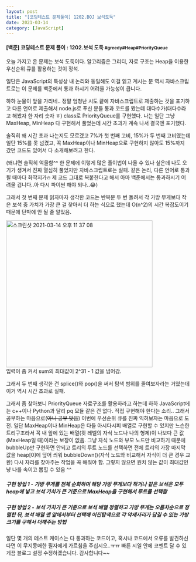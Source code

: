 ```yaml
---
layout: post
title: "[코딩테스트 문제풀이] 1202.BOJ 보석도둑"
date: 2021-03-14
category: [JavaScript]
---
```



<h4> [백준] 코딩테스트 문제 풀이 : 1202.보석 도둑 <small>#greedy#Heap#PriorityQueue</small></h4>


오늘 가지고 온 문제는 보석 도둑이다. 알고리즘은 그리디, 자료 구조는 Heap을 이용한 우선순위 큐를 활용하는 것이 정석.

일단은 JavaScript의 특성상 내 논리와 동일해도 이걸 읽고 계시는 분 역시 자바스크립트로는 이 문제를 백준에서 통과 하시기 어려울 가능성이 큽니다.

하하 눈물이 앞을 가리네.. 정말 엄청난 시도 끝에 자바스크립트로 제출하는 것을 포기하고 다른 언어로 제출해서 node.js로 푸신 분들 통과 코드를 봤는데
대다수가(대다수라고 해봤자 한 자리 숫자 ㅎ) class로 PriorityQueue를 구현했다. 나는 일단 그냥 MaxHeap, MinHeap 다 구현해서 풀었는데 시간 초과가 계속 나서 결국엔 포기했다.

솔직히 왜 시간 초과 나는지도 모르겠고 7%가 첫 번째 고비, 15%가 두 번째 고비였는데 일단 15%를 못 넘겼고, 꼭 MaxHeap이나 MinHeap으로 구현하지 않아도 15%까지 갔던 코드도 있어서
다 소개해보려고 한다.

(왜냐면 솔직히 억울함^^ 한 문제에 이렇게 많은 풀이법이 나올 수 있나 싶은데 나도 오기가 생겨서 진짜 열심히 풀었지만 자바스크립트로는 실패. 같은 논리, 다른 언어로 통과될 때마다 화딱지가🔥
제 코드 그대로 복붙한다고 해서 아마 백준에서는 통과하시기 어려울 겁니다..아 다시 파이썬 해야 되나..😂)

그래서 첫 번째 문제 읽자마자 생각한 코드는 반복문 두 번 돌려서 각 가방 무게보다 작은 보석 중 가치가 가장 큰 걸 찾아서 더 하는 식으로 했는데 O(n^2)의 시간 복잡도이기 때문에 단박에 안 될 줄 알았음.

<img width="400" alt="스크린샷 2021-03-14 오후 11 37 08" src="https://user-images.githubusercontent.com/49034615/111072502-3931a500-851e-11eb-933d-e47224b48713.png">
<br>입력이 좀 커서 sum의 최대값이 2^31 - 1 값을 넘어감.

그래서 두 번째 생각한 건 splice()와 pop()을 써서 탐색 범위를 줄여보자라는 거였는데 이거 역시 시간 초과로 실패.

그래서 좀 찾아보니 PriorityQueue 자료구조를 활용하라고 하는데 하하 JavaScript에는 c++이나 Python과 달리 pq 모듈 같은 건 없다. 직접 구현해야 한다는 소리..
그래서 공부하는 마음으로(<s>아니 공부 맞음</s>) 이번에 우선순위 큐를 진짜 익혀보자는 마음으로 도전. 일단 MaxHeap이나 MinHeap은 다들 아시다시피 배열로 구현할 수 있지만 느슨한 트리구조라서
꼭 내 앞에 있는 배열(윗 레벨의 자식 노드나 나의 형제)이 나보다 큰 값(MaxHeap일 때)이라는 보장이 없음. 그냥 자식 노드와 부모 노드만 비교하기 때문에 bubbleUp만 구현하면 안되고 트리의 루트 노드를 
선택하면 전체 트리의 가장 마지막 값을 heap[0]에 덮어 씌워 bubbleDown()(자식 노드와 비교해서 자식이 더 큰 경우 교환) 다시 자리를 찾아주는 작업을 꼭 해줘야 함. 그렇지 않으면 원치 않는 값이 최대값인냥
나를 속이고 뽑힐 수 있음 ^^

<h5>구현 방법 1 - 가방 무게를 전체 순회하며 해당 가방 무게보다 작거나 같은 보석은 모두 heap에 넣고 보석 가치가 큰 기준으로 MaxHeap을 구현해서 루트를 선택함</h5>
<script src="https://gist.github.com/SUPINKIM/c22bb3994fbc65d8a8eb3421cb6dea6b.js"></script>

<h5>구현 방법 2 - 보석 가치가 큰 기준으로 보석 배열 정렬하고 가방 무게는 오름차순으로 정렬한 뒤, 보석 배열 맨 앞에서부터 선택해 이진탐색으로 각 악세사리가 담길 수 있는 가방 크기를 구해서 더해주는 방법</h5>
<script src="https://gist.github.com/SUPINKIM/f4d14f4c72ea465a6ccd5d55679b6901.js"></script>


일단 몇 개의 테스트 케이스는 다 통과하는 코드이고, 혹시나 코드에서 오류를 발견하신다면 이 무지몽매한 필자에게 가르침을 주십시오..ㅠㅠ 빠른 시일 안에 코멘트 달 수 있게끔 블로그 설정 수정하겠습니다.
감사합니다~~
